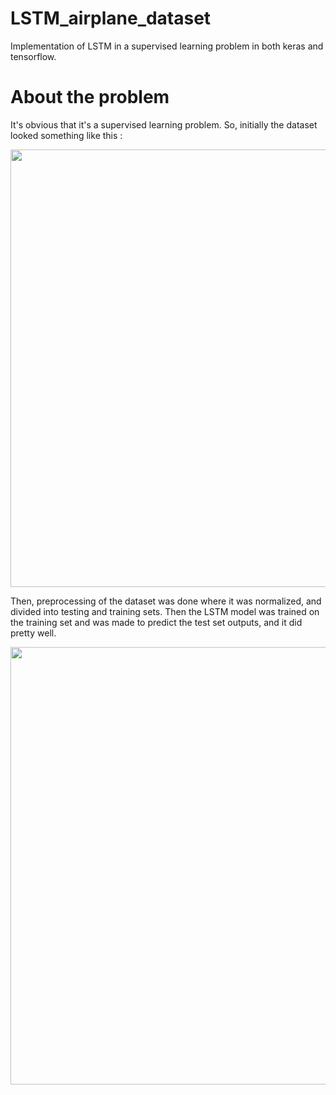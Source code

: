 # LSTM_airplane_dataset

Implementation of LSTM in a supervised learning problem in both keras and tensorflow.

# About the problem

It's obvious that it's a supervised learning problem. So, initially the dataset looked something like this :

<img src = "https://user-images.githubusercontent.com/38986305/46236718-c3f9a600-c39d-11e8-9dc3-456c9a617c4a.JPG" width = "700"/>

Then, preprocessing of the dataset was done where it was normalized, and divided into testing and training sets. Then the LSTM model was trained on the training set and was made to predict the test set outputs, and it did pretty well.

<img src = "https://user-images.githubusercontent.com/38986305/46236719-c4923c80-c39d-11e8-9e66-698b50ed04c5.JPG" width = "700"/>
